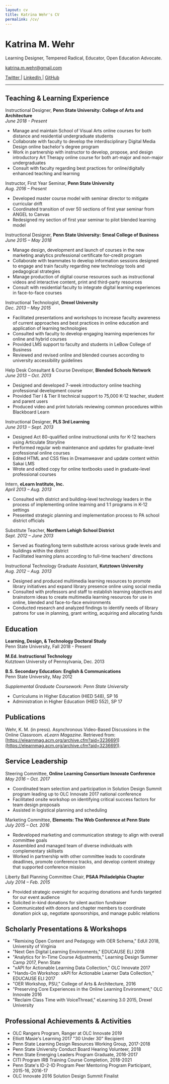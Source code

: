 ```yaml
---
layout: cv
title: Katrina Wehr's CV
permalink: /cv/
---
```


# Katrina M. Wehr
Learning Designer, Tempered Radical, Educator, Open Education Advocate.

<div id="webaddress">
  <p><a href="mailto:katrina.m.wehr@gmail.com">katrina.m.wehr@gmail.com</a></p>
<p><a href="https://twitter.com/{{ site.twitter_username }}">
  <i class="fa fa-twitter"></i> Twitter
  </a> |
<a href="https://linkedin.com/in/{{ site.linkedin_username }}">
  <i class="fa fa-linkedin"></i> LinkedIn
  </a> |
<a href="https://github.com/{{ site.github_username }}">
 <i class="fa fa-github"></i> GitHub
  </a>
</p>
</div>  

***  

## Teaching &amp; Learning Experience

Instructional Designer, __Penn State University: College of Arts and Architecture__  
_June 2018 - Present_

- Manage and maintain School of Visual Arts online courses for both distance and residential undergraduate students
- Collaborate with faculty to develop the interdisciplinary Digital Media Design online bachelor's degree program
- Work in partnership with instructor to develop, propose, and design introductory Art Therapy online course for both art-major and non-major undergraduates
- Consult with faculty regarding best practices for online/digitally enhanced teaching and learning

Instructor, First Year Seminar, __Penn State University__   
_Aug. 2016 – Present_

- Developed master course model with seminar director to mitigate curricular drift
- Coordinated transition of over 50 sections of first year seminar from ANGEL to Canvas
- Redesigned my section of first year seminar to pilot blended learning model

Instructional Designer, __Penn State University: Smeal College of Business__  
_June 2015 – May 2018_ 

- Manage design, development and launch of courses in the new marketing analytics professional certificate for-credit program
- Collaborate with teammates to develop information sessions designed to engage and train faculty regarding new technology tools and pedagogical strategies
- Manage production of digital course resources such as instructional videos and interactive content, print and third-party resources
- Consult with residential faculty to integrate digital learning experiences in face-to-face courses

Instructional Technologist, __Drexel University__         
_Dec. 2013 – May 2015_

- Facilitated presentations and workshops to increase faculty awareness of current approaches and best practices in online education and application of learning technologies
- Consulted with faculty to develop engaging learning experiences for online and hybrid courses
- Provided LMS support to faculty and students in LeBow College of Business
- Reviewed and revised online and blended courses according to university accessibility guidelines

Help Desk Consultant &amp; Course Developer, __Blended Schools Network__         
_June 2013 – Oct. 2013_

- Designed and developed 7-week introductory online teaching professional development course
- Provided Tier I &amp; Tier II technical support to 75,000 K-12 teacher, student and parent users
- Produced video and print tutorials reviewing common procedures within Blackboard Learn

Instructional Designer, __PLS 3rd Learning__         
_June 2013 – Sept. 2013_

- Designed Act 80-qualified online instructional units for K-12 teachers using Articulate Storyline
- Performed regular web maintenance and updates for graduate-level professional online courses
- Edited HTML and CSS files in Dreamweaver and update content within Sakai LMS
- Wrote and edited copy for online textbooks used in graduate-level professional courses

Intern, __eLearn Institute, Inc.__        
_April 2013 – Aug. 2013_

- Consulted with district and building-level technology leaders in the process of implementing online learning and 1:1 programs in K-12 settings
- Presented strategic planning and implementation process to PA school district officials

Substitute Teacher, __Northern Lehigh School District__        
_Sept. 2012 – June 2013_

- Served as floating/long term substitute across various grade levels and buildings within the district
- Facilitated learning plans according to full-time teachers&#39; directions

Instructional Technology Graduate Assistant, __Kutztown University__         
_Aug. 2012 – Aug. 2013_

- Designed and produced multimedia learning resources to promote library initiatives and expand library presence online using social media
- Consulted with professors and staff to establish learning objectives and brainstorm ideas to create multimedia learning resources for use in online, blended and face-to-face environments
- Conducted research and analyzed findings to identify needs of library patrons for use in planning, grant writing, acquiring and allocating funds

## Education

__Learning, Design, & Technology Doctoral Study__  
Penn State University, Fall 2018 - Present

__M.Ed. Instructional Technology__  
Kutztown University of Pennsylvania, Dec. 2013

__B.S. Secondary Education: English &amp; Communications__  
Penn State University, May 2012

_Supplemental Graduate Coursework: Penn State University_
- Curriculums in Higher Education (HIED 548), SP 16
- Administration in Higher Education (HIED 552), SP 17

## Publications

Wehr, K. M. (in press). Asynchronous Video-Based Discussions in the Online Classroom. *eLearn Magazine*. Retrieved from: [https://elearnmag.acm.org/archive.cfm?aid=3236691](https://elearnmag.acm.org/archive.cfm?aid=3236691). 

## Service Leadership

Steering Committee, __Online Learning Consortium Innovate Conference__         
_May 2016 – Oct. 2017_

- Coordinated team selection and participation in Solution Design Summit program leading up to OLC Innovate 2017 national conference
- Facilitated onsite workshop on identifying critical success factors for team design proposals
- Assisted in logistical planning and scheduling

Marketing Committee, __Elements: The Web Conference at Penn State__        
_July 2015 – Oct. 2016_

- Redeveloped marketing and communication strategy to align with overall committee goals
- Assembled and managed team of diverse individuals with complementary skillsets
- Worked in partnership with other committee leads to coordinate deadlines, promote conference tracks, and develop content strategy that supported conference mission

Liberty Ball Planning Committee Chair, __PSAA Philadelphia Chapter__         
_July 2014 – Feb. 2015_

- Provided strategic oversight for acquiring donations and funds targeted for our event audience
- Solicited in-kind donations for silent auction fundraiser
- Communicated with donors and chapter members to coordinate donation pick up, negotiate sponsorships, and manage public relations

## Scholarly Presentations &amp; Workshops 

- "Remixing Open Content and Pedagogy with OER Schema," EdUI 2018, University of Virginia 
- &quot;Next Gen Digital Learning Environments,&quot; EDUCAUSE ELI 2018
- &quot;Analytics for In-Time Course Adjustments,&quot; Learning Design Summer Camp 2017, Penn State
- &quot;xAPI for Actionable Learning Data Collection,&quot; OLC Innovate 2017
- &quot;Hands-On Workshop: xAPI for Actionable Learner Data Collection,&quot; EDUCAUSE ELI 2017
- &quot;OER Workshop, PSU,&quot; College of Arts &amp; Architecture, 2016
- &quot;Preserving Core Experiences in the Online Learning Environment,&quot; OLC Innovate 2016
- &quot;Reclaim Class Time with VoiceThread,&quot; eLearning 3.0 2015, Drexel University

## Professional Achievements &amp; Activities

- OLC Rangers Program, Ranger at OLC Innovate 2019
- Elliott Masie&#39;s Learning 2017 &quot;30 Under 30&quot; Recipient
- Penn State Learning Design Resources Working Group, 2017-2018
- Penn State University Conduct Board Hearing Volunteer, 2018
- Penn State Emerging Leaders Program Graduate, 2016-2017
- CITI Program IRB Training Course Completion, 2018-2021
- Penn State&#39;s ID-2-ID Program Peer Mentoring Program Participant, 2015-16, 2016-17
- OLC Innovate 2016 Solution Design Summit Finalist

